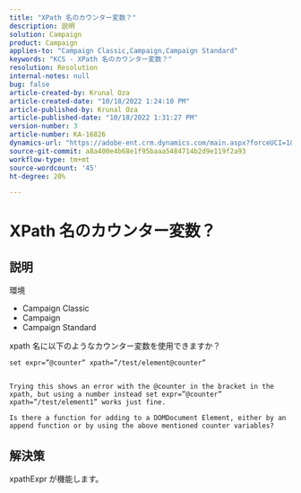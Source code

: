 ```yaml
---
title: "XPath 名のカウンター変数？"
description: 説明
solution: Campaign
product: Campaign
applies-to: "Campaign Classic,Campaign,Campaign Standard"
keywords: "KCS - XPath 名のカウンター変数？"
resolution: Resolution
internal-notes: null
bug: false
article-created-by: Krunal Oza
article-created-date: "10/18/2022 1:24:10 PM"
article-published-by: Krunal Oza
article-published-date: "10/18/2022 1:31:27 PM"
version-number: 3
article-number: KA-16826
dynamics-url: "https://adobe-ent.crm.dynamics.com/main.aspx?forceUCI=1&pagetype=entityrecord&etn=knowledgearticle&id=949b0b22-e84e-ed11-bba2-00224808679b"
source-git-commit: a8a400e4b68e1f95baaa5484714b2d9e119f2a93
workflow-type: tm+mt
source-wordcount: '45'
ht-degree: 20%

---
```


# XPath 名のカウンター変数？

## 説明


環境

- Campaign Classic
- Campaign
- Campaign Standard




xpath 名に以下のようなカウンター変数を使用できますか？


```
set expr=”@counter” xpath=”/test/element@counter”

 
Trying this shows an error with the @counter in the bracket in the xpath, but using a number instead set expr=”@counter” xpath=”/test/element1” works just fine.
 
Is there a function for adding to a DOMDocument Element, either by an append function or by using the above mentioned counter variables?
```





## 解決策


xpathExpr が機能します。
